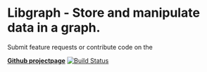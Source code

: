 # Libgraph - Store and manipulate data in a graph. 

Submit feature requests or contribute code on the

  [**Github projectpage**](https://github.com/MaartenFaddegon/Libgraph) [![Build Status](https://travis-ci.org/MaartenFaddegon/Libgraph.svg?branch=master)](https://travis-ci.org/MaartenFaddegon/Libgraph)
